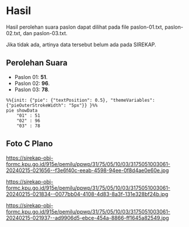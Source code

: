 # Hasil

Hasil perolehan suara paslon dapat dilihat pada file paslon-01.txt, paslon-02.txt, dan paslon-03.txt.

Jika tidak ada, artinya data tersebut belum ada pada SIREKAP.

## Perolehan Suara

 * Paslon 01: **51**.
 * Paslon 02: **96**.
 * Paslon 03: **78**.

```mermaid
%%{init: {"pie": {"textPosition": 0.5}, "themeVariables": {"pieOuterStrokeWidth": "5px"}} }%%
pie showData
    "01" : 51
    "02" : 96
    "03" : 78
```
## Foto C Plano

https://sirekap-obj-formc.kpu.go.id/915e/pemilu/ppwp/31/75/05/10/03/3175051003061-20240215-021656--f3e6f40c-eeab-4598-94ee-0f8d4ae0e60e.jpg

https://sirekap-obj-formc.kpu.go.id/915e/pemilu/ppwp/31/75/05/10/03/3175051003061-20240215-021834--0077bb04-4108-4d83-8a3f-131e328bf24b.jpg

https://sirekap-obj-formc.kpu.go.id/915e/pemilu/ppwp/31/75/05/10/03/3175051003061-20240215-021937--ad9906d5-ebce-454a-8866-ff1645a82549.jpg
